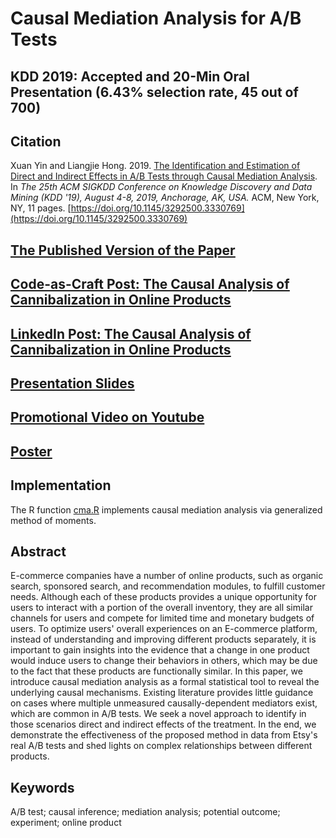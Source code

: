 # Causal Mediation Analysis for A/B Tests
## KDD 2019: Accepted and 20-Min Oral Presentation (6.43% selection rate, 45 out of 700)

## Citation
Xuan Yin and Liangjie Hong. 2019. [The Identification and Estimation of Direct and Indirect Effects in A/B Tests through Causal Mediation Analysis](https://www.kdd.org/kdd2019/accepted-papers/view/the-identification-and-estimation-of-direct-and-indirect-effects-in-online-). In *The 25th ACM SIGKDD Conference on Knowledge Discovery and Data Mining (KDD '19), August 4-8, 2019, Anchorage, AK, USA.* ACM, New York, NY, 11 pages. [https://doi.org/10.1145/3292500.3330769](https://doi.org/10.1145/3292500.3330769)

## <ins>[The Published Version of the Paper](https://www.kdd.org/kdd2019/accepted-papers/view/the-identification-and-estimation-of-direct-and-indirect-effects-in-online-)</ins>
## <ins>[Code-as-Craft Post: The Causal Analysis of Cannibalization in Online Products](https://codeascraft.com/2020/02/24/the-causal-analysis-of-cannibalization-in-online-products/)
## <ins>[LinkedIn Post: The Causal Analysis of Cannibalization in Online Products](https://www.linkedin.com/pulse/quantifying-business-impacts-cannibalization-ml-xuan-yin-ph-d-/)
## <ins>[Presentation Slides](short_version_slides_2022.pdf)</ins>
## <ins>[Promotional Video on Youtube](https://youtu.be/coEpqU9HWWM)</ins>
## <ins>[Poster](KDD2019_Poster_paper_ads1688o_Causal_Mediation_Analysis.pdf)</ins>

## Implementation
The R function [cma.R](https://github.com/xuanyin/causal-mediation-analysis-for-ab-tests/blob/master/cma.R) implements causal mediation analysis via generalized method of moments.

## Abstract
E-commerce companies have a number of online products, such as organic search, sponsored search, and recommendation modules, to fulfill customer needs. Although each of these products provides a unique opportunity for users to interact with a portion of the overall inventory, they are all similar channels for users and compete for limited time and monetary budgets of users. To optimize users' overall experiences on an E-commerce platform, instead of understanding and improving different products separately, it is important to gain insights into the evidence that a change in one product would induce users to change their behaviors in others, which may be due to the fact that these products are functionally similar. In this paper, we introduce causal mediation analysis as a formal statistical tool to reveal the underlying causal mechanisms. Existing literature provides little guidance on cases where multiple unmeasured causally-dependent mediators exist, which are common in A/B tests.  We seek a novel approach to identify in those scenarios direct and indirect effects of the treatment. In the end, we demonstrate the effectiveness of the proposed method in data from Etsy's real A/B tests and shed lights on complex relationships between different products.

## Keywords
A/B test; causal inference; mediation analysis; potential outcome; experiment; online product
